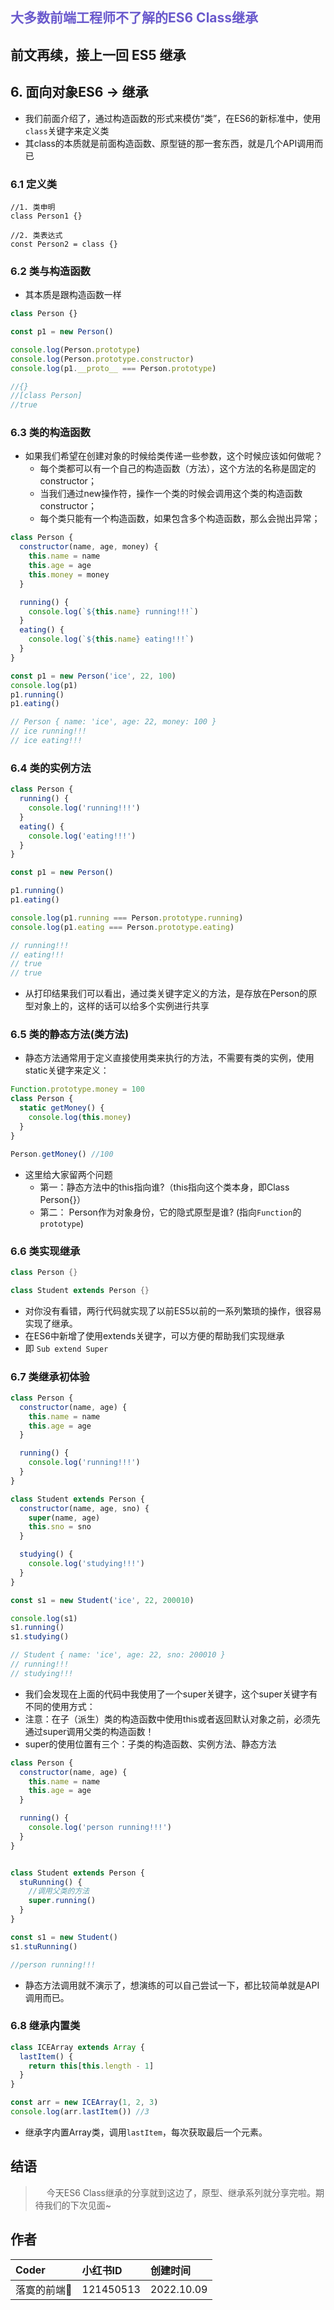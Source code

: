 ##	<font color=SlateBlue>大多数前端工程师不了解的ES6 Class继承</font>

## 前文再续，接上一回  ES5 继承

## 6. 面向对象ES6  -> 继承

- 我们前面介绍了，通过构造函数的形式来模仿“类”，在ES6的新标准中，使用`class`关键字来定义类
- 其class的本质就是前面构造函数、原型链的那一套东西，就是几个API调用而已

### 6.1 定义类

```arduino
//1. 类申明
class Person1 {}

//2. 类表达式
const Person2 = class {}
```

### 6.2 类与构造函数

- 其本质是跟构造函数一样

```javascript
class Person {}

const p1 = new Person()

console.log(Person.prototype)
console.log(Person.prototype.constructor)
console.log(p1.__proto__ === Person.prototype)

//{}
//[class Person]
//true
```

### 6.3 类的构造函数

- 如果我们希望在创建对象的时候给类传递一些参数，这个时候应该如何做呢？
    - 每个类都可以有一个自己的构造函数（方法），这个方法的名称是固定的constructor；
    - 当我们通过new操作符，操作一个类的时候会调用这个类的构造函数constructor；
    - 每个类只能有一个构造函数，如果包含多个构造函数，那么会抛出异常；

```javascript
class Person {
  constructor(name, age, money) {
    this.name = name
    this.age = age
    this.money = money
  }

  running() {
    console.log(`${this.name} running!!!`)
  }
  eating() {
    console.log(`${this.name} eating!!!`)
  }
}

const p1 = new Person('ice', 22, 100)
console.log(p1)
p1.running()
p1.eating()

// Person { name: 'ice', age: 22, money: 100 }
// ice running!!!
// ice eating!!!
```

### 6.4 类的实例方法

```javascript
class Person {
  running() {
    console.log('running!!!')
  }
  eating() {
    console.log('eating!!!')
  }
}

const p1 = new Person()

p1.running()
p1.eating()

console.log(p1.running === Person.prototype.running)
console.log(p1.eating === Person.prototype.eating)

// running!!!
// eating!!!
// true
// true
```

- 从打印结果我们可以看出，通过类关键字定义的方法，是存放在Person的原型对象上的，这样的话可以给多个实例进行共享

### 6.5 类的静态方法(类方法)

- 静态方法通常用于定义直接使用类来执行的方法，不需要有类的实例，使用static关键字来定义：

```javascript
Function.prototype.money = 100
class Person {
  static getMoney() {
    console.log(this.money)
  }
}

Person.getMoney() //100
```

- 这里给大家留两个问题
    - 第一：静态方法中的this指向谁?（this指向这个类本身，即Class Person{}）
    - 第二： Person作为对象身份，它的隐式原型是谁? (指向`Function`的`prototype`)

### 6.6 类实现继承

```scala
class Person {}

class Student extends Person {}
```

- 对你没有看错，两行代码就实现了以前ES5以前的一系列繁琐的操作，很容易实现了继承。
- 在ES6中新增了使用extends关键字，可以方便的帮助我们实现继承
- 即 `Sub extend Super`

### 6.7 类继承初体验

```javascript
class Person {
  constructor(name, age) {
    this.name = name
    this.age = age
  }

  running() {
    console.log('running!!!')
  }
}

class Student extends Person {
  constructor(name, age, sno) {
    super(name, age)
    this.sno = sno
  }

  studying() {
    console.log('studying!!!')
  }
}

const s1 = new Student('ice', 22, 200010)

console.log(s1)
s1.running()
s1.studying()

// Student { name: 'ice', age: 22, sno: 200010 }
// running!!!
// studying!!!
```

- 我们会发现在上面的代码中我使用了一个super关键字，这个super关键字有不同的使用方式：
- 注意：在子（派生）类的构造函数中使用this或者返回默认对象之前，必须先通过super调用父类的构造函数！
- super的使用位置有三个：子类的构造函数、实例方法、静态方法

```js
class Person {
  constructor(name, age) {
    this.name = name
    this.age = age
  }

  running() {
    console.log('person running!!!')
  }
}


class Student extends Person {
  stuRunning() {
    //调用父类的方法
    super.running()
  }
}

const s1 = new Student()
s1.stuRunning()

//person running!!!
```

- 静态方法调用就不演示了，想演练的可以自己尝试一下，都比较简单就是API调用而已。

### 6.8 继承内置类

```js
class ICEArray extends Array {
  lastItem() {
    return this[this.length - 1]
  }
}

const arr = new ICEArray(1, 2, 3)
console.log(arr.lastItem()) //3
```

- 继承字内置Array类，调用`lastItem`，每次获取最后一个元素。

## 结语
>&emsp;  今天ES6 Class继承的分享就到这边了，原型、继承系列就分享完啦。期待我们的下次见面~

## 作者

| Coder       | 小红书ID  | 创建时间   |
| :---------- | :-------- | :--------- |
| 落寞的前端👣 | 121450513 | 2022.10.09 |
